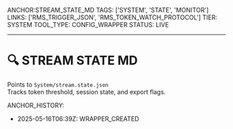 ANCHOR:STREAM_STATE_MD
TAGS: ['SYSTEM', 'STATE', 'MONITOR']
LINKS: ['RMS_TRIGGER_JSON', 'RMS_TOKEN_WATCH_PROTOCOL']
TIER: SYSTEM
TOOL_TYPE: CONFIG_WRAPPER
STATUS: LIVE

---

# 🔍 STREAM STATE MD

Points to `System/stream.state.json`  
Tracks token threshold, session state, and export flags.

ANCHOR_HISTORY:
  - 2025-05-16T06:39Z: WRAPPER_CREATED
